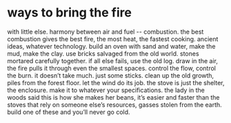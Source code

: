 # ways to bring the fire

with little else. harmony between air and fuel -- combustion. the best combustion gives the best fire, the most heat, the fastest cooking. ancient ideas, whatever technology. build an oven with sand and water, make the mud, make the clay. use bricks salvaged from the old world. stones mortared carefully together. if all else fails, use the old log. draw in the air, the fire pulls it through even the smallest spaces. control the flow, control the burn. it doesn’t take much. just some sticks. clean up the old growth, piles from the forest floor. let the wind do its job. the stove is just the shelter, the enclosure. make it to whatever your specifications. the lady in the woods said this is how she makes her beans, it’s easier and faster than the stoves that rely on someone else’s resources, gasses stolen from the earth. build one of these and you’ll never go cold. 